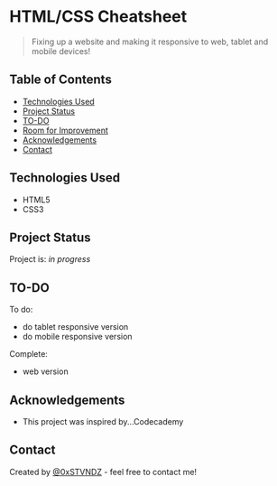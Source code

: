 # HTML/CSS Cheatsheet
> Fixing up a website and making it responsive to web, tablet and mobile devices!

## Table of Contents
* [Technologies Used](#technologies-used)
* [Project Status](#project-status)
* [TO-DO](#TO-DO) 
* [Room for Improvement](#room-for-improvement)
* [Acknowledgements](#acknowledgements)
* [Contact](#contact)


## Technologies Used
- HTML5
- CSS3


## Project Status
Project is: _in progress_ 


## TO-DO
To do:
- do tablet responsive version
- do mobile responsive version

Complete:
- web version

## Acknowledgements
- This project was inspired by...Codecademy


## Contact
Created by [@0xSTVNDZ](https://www.twitter.com/0xSTVNDZ) - feel free to contact me!

